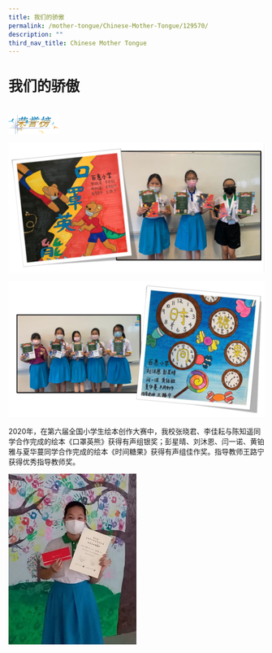```yaml
---
title: 我们的骄傲
permalink: /mother-tongue/Chinese-Mother-Tongue/129570/
description: ""
third_nav_title: Chinese Mother Tongue
---
```

<h1><b>我们的骄傲</b></h1>
<br>
<img src="/images/untitled.gif" style="width:20%" >










![](/images/Chinese%20Dept%2001.png)

![](/images/Chinese%20Dept%2002.png)

2020年，在第六届全国小学生绘本创作大赛中，我校张晓君、李佳耘与陈知遥同学合作完成的绘本《口罩英熊》获得有声组银奖；彭星晴、刘沐恩、闫一诺、黄铂雅与夏华蔓同学合作完成的绘本《时间糖果》获得有声组佳作奖。指导教师王路宁获得优秀指导教师奖。

<img src="/images/pic%2001a.jpg" style="width:50%">
